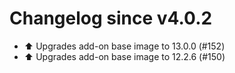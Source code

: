 # Changelog since v4.0.2
- ⬆️ Upgrades add-on base image to 13.0.0 (#152) 
- ⬆️ Upgrades add-on base image to 12.2.6 (#150) 

